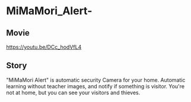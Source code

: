 # MiMaMori_Alert-

## Movie
https://youtu.be/DCc_hodVfL4

## Story
"MiMaMori Alert" is automatic security Camera for your home. Automatic learning without teacher images, and notify if something is visitor. You're not at home, but you can see your visitors and thieves.

#
